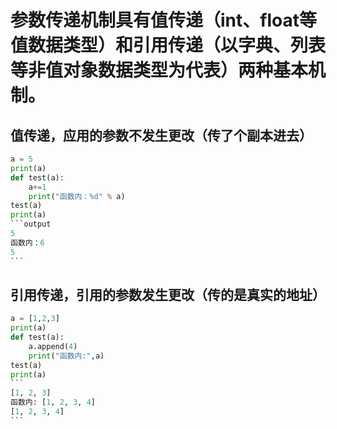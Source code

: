 # 参数传递机制具有值传递（int、float等值数据类型）和引用传递（以字典、列表等非值对象数据类型为代表）两种基本机制。

## 值传递，应用的参数不发生更改（传了个副本进去）
```python
a = 5
print(a)
def test(a):
    a+=1
    print("函数内：%d" % a)
test(a)
print(a)
​```output
5
函数内：6
5
​```
```

## 引用传递，引用的参数发生更改（传的是真实的地址）
```python
a = [1,2,3]
print(a)
def test(a):
    a.append(4)
    print("函数内:",a)
test(a)
print(a)
​```
[1, 2, 3]
函数内: [1, 2, 3, 4]
[1, 2, 3, 4]
​```
```
